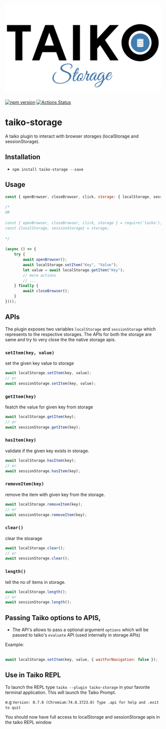 <h1 align="center">
	<img src="./assets/taiko-storage.png" alt="Taiko Storage">
	<br>
</h1>

[![npm version](https://badge.fury.io/js/taiko-storage.svg)](https://badge.fury.io/js/taiko-storage)
[![Actions Status](https://github.com/bugdiver/taiko-storage/workflows/tests/badge.svg)](https://github.com/BugDiver/taiko-storage/actions)

# taiko-storage

A taiko plugin to interact with browser storages (localStorage and sessionStorage).

## Installation

- `npm install taiko-storage --save`

## Usage

```javascript
const { openBrowser, closeBrowser, click, storage: { localStorage, sessionStorage} } = require('taiko');

/*
OR

const { openBrowser, closeBrowser, click, storage } = require('taiko');
const {localStorage, sessionStorage} = storage;

*/

(async () => {
    try {
        await openBrowser();
        await localStorage.setItem("Key", "Value");
        let value = await localStorage.getItem("Key");
        // more actions
        // ...
    } finally {
        await closeBrowser();
    }
})();
```

## APIs

The plugin exposes two variables `localStorage` and `sessionStorage` which represents to the respective storages.
The APIs for both the storage are same and try to very close the the native storage apis.

### `setItem(key, value)`

set the given key value to storage

```js
await localStorage.setItem(key, value);
// or
await sessionStorage.setItem(key, value);

```

### `getItem(key)`

featch the value for given key from storage

```js
await localStorage.getItem(key);
// or
await sessionStorage.getItem(key);

```


### `hasItem(key)`

validate if the given key exists in storage.

```js
await localStorage.hasItem(key);
// or
await sessionStorage.hasItem(key);

```


### `removeItem(key)`

remove the item with given key from the storage.

```js
await localStorage.removeItem(key);
// or
await sessionStorage.removeItem(key);

```


### `clear()`

clear the stoarage

```js
await localStorage.clear();
// or
await sessionStorage.clear();

```

### `length()`

tell the no of items in storage.

```js
await localStorage.length();
// or
await sessionStorage.length();

```


## Passing Taiko options to APIS,

* The API's allows to pass a optional argument `options` which will be passed to taiko's `evaluate` API (used internally in storage APIs)

Example:

```js

await localStorage.setItem(key, value, { waitForNavigation: false });

```

## Use in Taiko REPL

To launch the REPL type `taiko --plugin taiko-storage` in your favorite terminal application. This will launch the Taiko Prompt.

e.g
`Version: 0.7.0 (Chromium:74.0.3723.0) Type .api for help and .exit to quit`

You should now have full access to localStorage and sessionStorage apis in the taiko REPL window
